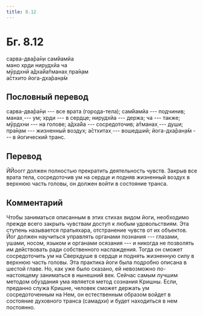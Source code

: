 ```yaml
---
title: 8.12
---
```


# Бг. 8.12
сарва-два̄ра̄н̣и сам̇йамйа<br/>
мано хр̣ди нирудхйа ча<br/>
мӯрдхнй а̄дха̄йа̄тманах̣ пра̄н̣ам<br/>
а̄стхито йога-дха̄ран̣а̄м
## Пословный перевод

сарва-два̄ра̄н̣и --- все врата (города-тела); сам̇йамйа --- подчинив; манах̣
--- ум; хр̣ди --- в сердце; нирудхйа --- держа; ча --- также; мӯрдхни ---
на голове; а̄дха̄йа --- сосредоточив; а̄тманах̣ --- души; пра̄н̣ам ---
жизненный воздух; а̄стхитах̣ --- вошедший; йога-дха̄ран̣а̄м --- в йогический
транс.

## Перевод

ЙЙоогг должен полностью прекратить деятельность чувств. Закрыв все врата
тела, сосредоточив ум на сердце и подняв жизненный воздух в верхнюю
часть головы, он должен войти в состояние транса.

## Комментарий

Чтобы заниматься описанным в этих стихах видом йоги, необходимо прежде
всего закрыть чувствам доступ к любым удовольствиям. Эта ступень
называется пратьяхара, отстранение чувств от их объектов. Йог должен
научиться управлять органами познания --- глазами, ушами, носом, языком
и органами осязания --- и никогда не позволять им действовать ради
собственного наслаждения. Тогда он сможет сосредоточить ум на Сверхдуше
в сердце и поднять жизненную силу в верхнюю часть головы. Эта практика
йоги была подробно описана в шестой главе. Но, как уже было сказано, ей
невозможно по-настоящему заниматься в нынешний век. Сейчас самым лучшим
методом обуздания ума является метод сознания Кришны. Если, преданно
служа Кришне, человек сможет держать ум сосредоточенным на Нем, он
естественным образом войдет в состояние духовного транса (самадхи) и
будет находиться в нем постоянно.
